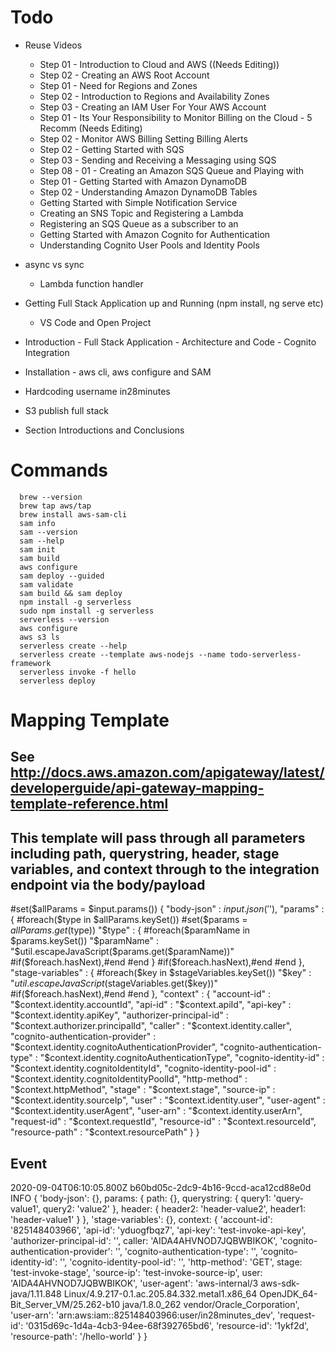 # Todo
- Reuse Videos
  - Step 01 - Introduction to Cloud and AWS ((Needs Editing))
  - Step 02 - Creating an AWS Root Account
  - Step 01 - Need for Regions and Zones
  - Step 02 - Introduction to Regions and Availability Zones
  - Step 03 - Creating an IAM User For Your AWS Account
  - Step 01 - Its Your Responsibility to Monitor Billing on the Cloud - 5 Recomm (Needs Editing)
  - Step 02 - Monitor AWS Billing Setting Billing Alerts
  - Step 02 - Getting Started with SQS
  - Step 03 - Sending and Receiving a Messaging using SQS
  - Step 08 - 01 - Creating an Amazon SQS Queue and Playing with
  - Step 01 - Getting Started with Amazon DynamoDB
  - Step 02 - Understanding Amazon DynamoDB Tables
  - Getting Started with Simple Notification Service
  - Creating an SNS Topic and Registering a Lambda
  - Registering an SQS Queue as a subscriber to an
  - Getting Started with Amazon Cognito for Authentication
  - Understanding Cognito User Pools and Identity Pools

- async vs sync
  - Lambda function handler
- Getting Full Stack Application up and Running (npm install, ng serve etc)
  - VS Code and Open Project
- Introduction - Full Stack Application - Architecture and Code - Cognito Integration
- Installation - aws cli, aws configure and SAM
- Hardcoding username in28minutes
- S3 publish full stack
- Section Introductions and Conclusions

# Commands

```
  brew --version
  brew tap aws/tap
  brew install aws-sam-cli
  sam info
  sam --version
  sam --help
  sam init
  sam build
  aws configure
  sam deploy --guided
  sam validate
  sam build && sam deploy
  npm install -g serverless
  sudo npm install -g serverless
  serverless --version
  aws configure
  aws s3 ls
  serverless create --help
  serverless create --template aws-nodejs --name todo-serverless-framework
  serverless invoke -f hello
  serverless deploy
```

# Mapping Template

##  See http://docs.aws.amazon.com/apigateway/latest/developerguide/api-gateway-mapping-template-reference.html
##  This template will pass through all parameters including path, querystring, header, stage variables, and context through to the integration endpoint via the body/payload
#set($allParams = $input.params())
{
"body-json" : $input.json('$'),
"params" : {
#foreach($type in $allParams.keySet())
    #set($params = $allParams.get($type))
"$type" : {
    #foreach($paramName in $params.keySet())
    "$paramName" : "$util.escapeJavaScript($params.get($paramName))"
        #if($foreach.hasNext),#end
    #end
}
    #if($foreach.hasNext),#end
#end
},
"stage-variables" : {
#foreach($key in $stageVariables.keySet())
"$key" : "$util.escapeJavaScript($stageVariables.get($key))"
    #if($foreach.hasNext),#end
#end
},
"context" : {
    "account-id" : "$context.identity.accountId",
    "api-id" : "$context.apiId",
    "api-key" : "$context.identity.apiKey",
    "authorizer-principal-id" : "$context.authorizer.principalId",
    "caller" : "$context.identity.caller",
    "cognito-authentication-provider" : "$context.identity.cognitoAuthenticationProvider",
    "cognito-authentication-type" : "$context.identity.cognitoAuthenticationType",
    "cognito-identity-id" : "$context.identity.cognitoIdentityId",
    "cognito-identity-pool-id" : "$context.identity.cognitoIdentityPoolId",
    "http-method" : "$context.httpMethod",
    "stage" : "$context.stage",
    "source-ip" : "$context.identity.sourceIp",
    "user" : "$context.identity.user",
    "user-agent" : "$context.identity.userAgent",
    "user-arn" : "$context.identity.userArn",
    "request-id" : "$context.requestId",
    "resource-id" : "$context.resourceId",
    "resource-path" : "$context.resourcePath"
    }
}

## Event

2020-09-04T06:10:05.800Z	b60bd05c-2dc9-4b16-9ccd-aca12cd88e0d	INFO	{
  'body-json': {},
  params: {
    path: {},
    querystring: { query1: 'query-value1', query2: 'value2' },
    header: { header2: 'header-value2', header1: 'header-value1' }
  },
  'stage-variables': {},
  context: {
    'account-id': '825148403966',
    'api-id': 'yduogfbqz7',
    'api-key': 'test-invoke-api-key',
    'authorizer-principal-id': '',
    caller: 'AIDA4AHVNOD7JQBWBIKOK',
    'cognito-authentication-provider': '',
    'cognito-authentication-type': '',
    'cognito-identity-id': '',
    'cognito-identity-pool-id': '',
    'http-method': 'GET',
    stage: 'test-invoke-stage',
    'source-ip': 'test-invoke-source-ip',
    user: 'AIDA4AHVNOD7JQBWBIKOK',
    'user-agent': 'aws-internal/3 aws-sdk-java/1.11.848 Linux/4.9.217-0.1.ac.205.84.332.metal1.x86_64 OpenJDK_64-Bit_Server_VM/25.262-b10 java/1.8.0_262 vendor/Oracle_Corporation',
    'user-arn': 'arn:aws:iam::825148403966:user/in28minutes_dev',
    'request-id': '0315d69c-1d4a-4cb3-94ee-68f392765bd6',
    'resource-id': '1ykf2d',
    'resource-path': '/hello-world'
  }
}



